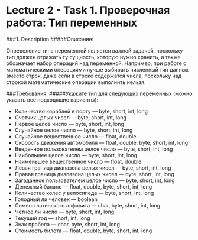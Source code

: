 # Lecture 2 - Task 1. Проверочная работа: Тип переменных
###1. Description
#####Описание:

Определение типа переменной является важной задачей, поскольку тип должен отражать ту сущность, которую нужно хранить,
а также обозначает набор операций над переменной. Например, при работе с математическими операциями лучше выбирать
численный тип данных вместо строк, даже если в строке содержатся числа, поскольку над строкой математические операции
выполнить нельзя.

###Требования:
#####Укажите тип для следующих переменных (можно указать все подходящие варианты):

- Количество кораблей в порту — byte, short, int, long
- Счетчик целых чисел — byte, short, int, long
- Первое целое число — byte, short, int, long
- Случайное целое число — byte, short, int, long
- Случайное вещественное число — float, double
- Скорость движения автомобиля — float, double, byte, short, int, long
- Введенное пользователем целое число — byte, short, int, long
- Наибольшее целое число — byte, short, int, long
- Наименьшее вещественное число — float, double
- Левая граница диапазона целых чисел — byte, short, int, long
- Правая граница диапазона целых чисел — byte, short, int, long
- Загаданное пользователем целое число — byte, short, int, long
- Денежный баланс — float, double, byte, short, int, long
- Количество колес у велосипеда — byte, short, int, long
- Голодный ли человек — boolean
- Символ латинского алфавита — char, byte, short, int, long
- Четное ли число — byte, short, int, long
- Текущий год — short, int, long
- Знак пробела — char, byte, short, int, long
- Стоимость билета — float, double, byte, short, int, long